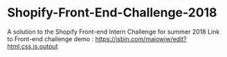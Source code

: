 # Shopify-Front-End-Challenge-2018
A solution to the Shopify Front-end Intern Challenge for summer 2018
Link to Front-end challenge demo : https://jsbin.com/majowiw/edit?html,css,js,output

